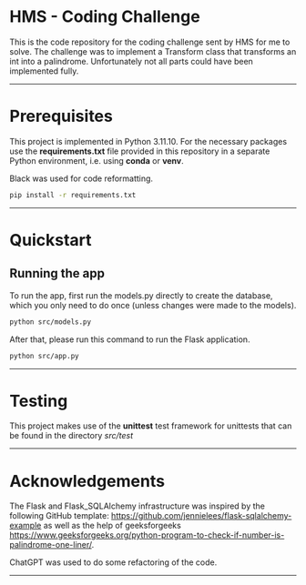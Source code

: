 # HMS - Coding Challenge
This is the code repository for the coding challenge sent by HMS for me to solve. The challenge was to
implement a Transform class that transforms an int into a palindrome. Unfortunately not all parts could have
been implemented fully.
___
# Prerequisites
This project is implemented in Python 3.11.10. For the necessary packages use the **requirements.txt** file provided
in this repository in a separate Python environment, i.e. using **conda** or **venv**.

Black was used for code reformatting.

```bash
pip install -r requirements.txt
```
___

# Quickstart
## Running the app
To run the app, first run the models.py directly to create the database, which you only need to do once (unless changes were made to the models).
```bash
python src/models.py
```
After that, please run this command to run the Flask application.
```bash
python src/app.py
```
___
# Testing
This project makes use of the **unittest** test framework for unittests that can be found in the directory *src/test*
___

# Acknowledgements
The Flask and Flask_SQLAlchemy infrastructure was inspired by the following GitHub template: https://github.com/jennielees/flask-sqlalchemy-example 
as well as the help of geeksforgeeks https://www.geeksforgeeks.org/python-program-to-check-if-number-is-palindrome-one-liner/.

ChatGPT was used to do some refactoring of the code.
___